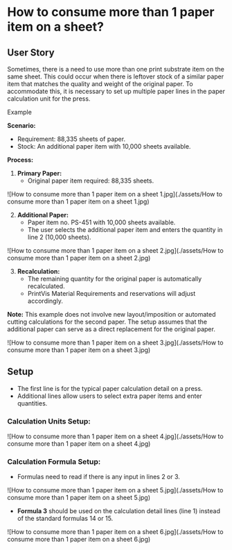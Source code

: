 # How to consume more than 1 paper item on a sheet?


## User Story

Sometimes, there is a need to use more than one print substrate item on the same sheet. This could occur when there is leftover stock of a similar paper item that matches the quality and weight of the original paper. To accommodate this, it is necessary to set up multiple paper lines in the paper calculation unit for the press.

 Example

**Scenario:**
- Requirement: 88,335 sheets of paper.
- Stock: An additional paper item with 10,000 sheets available.

**Process:**
1. **Primary Paper:**
   - Original paper item required: 88,335 sheets.

![How to consume more than 1 paper item on a sheet 1.jpg](./assets/How to consume more than 1 paper item on a sheet 1.jpg) 


2. **Additional Paper:**
   - Paper item no. PS-451 with 10,000 sheets available.
   - The user selects the additional paper item and enters the quantity in line 2 (10,000 sheets).

![How to consume more than 1 paper item on a sheet 2.jpg](./assets/How to consume more than 1 paper item on a sheet 2.jpg)   



3. **Recalculation:**
   - The remaining quantity for the original paper is automatically recalculated.
   - PrintVis Material Requirements and reservations will adjust accordingly.

**Note:** This example does not involve new layout/imposition or automated cutting calculations for the second paper. The setup assumes that the additional paper can serve as a direct replacement for the original paper.

![How to consume more than 1 paper item on a sheet 3.jpg](./assets/How to consume more than 1 paper item on a sheet 3.jpg)

## Setup


- The first line is for the typical paper calculation detail on a press.
- Additional lines allow users to select extra paper items and enter quantities.

### Calculation Units Setup:

![How to consume more than 1 paper item on a sheet 4.jpg](./assets/How to consume more than 1 paper item on a sheet 4.jpg)

### Calculation Formula Setup:
- Formulas need to read if there is any input in lines 2 or 3.

![How to consume more than 1 paper item on a sheet 5.jpg](./assets/How to consume more than 1 paper item on a sheet 5.jpg)


- **Formula 3** should be used on the calculation detail lines (line 1) instead of the standard formulas 14 or 15.

![How to consume more than 1 paper item on a sheet 6.jpg](./assets/How to consume more than 1 paper item on a sheet 6.jpg)

